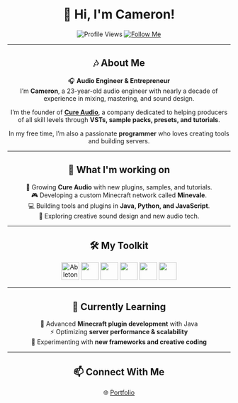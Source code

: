 <div align="center">

# 👋 Hi, I'm Cameron!

![Profile Views](https://komarev.com/ghpvc/?username=CameronRueckert&color=blue)
[![Follow Me](https://img.shields.io/github/followers/dude?label=Follow&style=social)](https://github.com/dude)


---

## 🎶 About Me
🎧 **Audio Engineer & Entrepreneur**  
I’m **Cameron**, a 23-year-old audio engineer with nearly a decade of experience in mixing, mastering, and sound design.  

I’m the founder of **[Cure Audio](https://cure.audio)**, a company dedicated to helping producers of all skill levels through **VSTs, sample packs, presets, and tutorials**.  

In my free time, I’m also a passionate **programmer** who loves creating tools and building servers.  

---

## 🔆 What I'm working on
🚀 Growing **Cure Audio** with new plugins, samples, and tutorials.  
🎮 Developing a custom Minecraft network called **Minevale**.  
💻 Building tools and plugins in **Java, Python, and JavaScript**.  
🎹 Exploring creative sound design and new audio tech.

---

## 🛠 My Toolkit
<div>
   <img src="https://upload.wikimedia.org/wikipedia/commons/b/bf/Ableton_Live_logo.png" width="40" height="40" alt="Ableton"/>
  <img src="https://cdn.jsdelivr.net/gh/devicons/devicon/icons/java/java-original.svg" width="40" height="40"/>
  <img src="https://cdn.jsdelivr.net/gh/devicons/devicon/icons/python/python-original.svg" width="40" height="40"/>
  <img src="https://cdn.jsdelivr.net/gh/devicons/devicon/icons/javascript/javascript-original.svg" width="40" height="40"/>
  <img src="https://cdn.jsdelivr.net/gh/devicons/devicon/icons/nodejs/nodejs-original.svg" width="40" height="40"/>
  <img src="https://cdn.jsdelivr.net/gh/devicons/devicon/icons/react/react-original.svg" width="40" height="40"/>
</div>

---

## 📁 Currently Learning
🎯 Advanced **Minecraft plugin development** with Java  
⚡ Optimizing **server performance & scalability**  
🧪 Experimenting with **new frameworks and creative coding**  

---

## 📫 Connect With Me
🌐 [Portfolio](https://cameron.online)

  </div>
